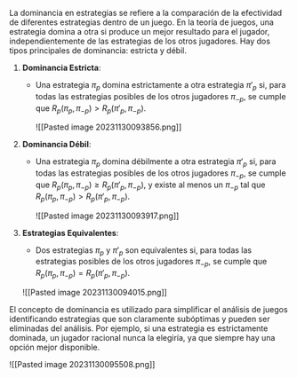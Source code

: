 La dominancia en estrategias se refiere a la comparación de la efectividad de diferentes estrategias dentro de un juego. En la teoría de juegos, una estrategia domina a otra si produce un mejor resultado para el jugador, independientemente de las estrategias de los otros jugadores. Hay dos tipos principales de dominancia: estricta y débil.

1. **Dominancia Estricta**:
    - Una estrategia $\pi_p$ domina estrictamente a otra estrategia $\pi'_p$ si, para todas las estrategias posibles de los otros jugadores $\pi_{-p}$, se cumple que $R_p(\pi_p, \pi_{-p}) > R_p(\pi'_p, \pi_{-p})$.
      
      ![[Pasted image 20231130093856.png]]
      
2. **Dominancia Débil**:
    - Una estrategia $\pi_p$ domina débilmente a otra estrategia $\pi'_p$ si, para todas las estrategias posibles de los otros jugadores $\pi_{-p}$, se cumple que $R_p(\pi_p, \pi_{-p}) \geq R_p(\pi'_p, \pi_{-p})$, y existe al menos un $\pi_{-p}$ tal que $R_p(\pi_p, \pi_{-p}) > R_p(\pi'_p, \pi_{-p})$.
      
      ![[Pasted image 20231130093917.png]]
      
3. **Estrategias Equivalentes**:
    - Dos estrategias $\pi_p$ y $\pi'_p$ son equivalentes si, para todas las estrategias posibles de los otros jugadores $\pi_{-p}$, se cumple que $R_p(\pi_p, \pi_{-p}) = R_p(\pi'_p, \pi_{-p})$.
      
    ![[Pasted image 20231130094015.png]]


El concepto de dominancia es utilizado para simplificar el análisis de juegos identificando estrategias que son claramente subóptimas y pueden ser eliminadas del análisis. Por ejemplo, si una estrategia es estrictamente dominada, un jugador racional nunca la elegiría, ya que siempre hay una opción mejor disponible.

![[Pasted image 20231130095508.png]]

